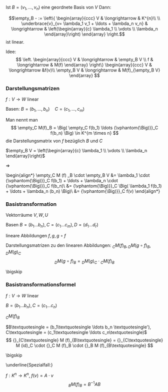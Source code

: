 Ist $B = (v_1, \ldots, v_n)$ eine geordnete Basis von $V$
Dann:

$$\empty_B - :=
\left\{
\begin{array}{ccc}
V & \longrightarrow & K^{n}\\ \\
\underbrace{v}_{v= \lambda_1 v_1 + \ldots + \lambda_n v_n} & \longrightarrow & \left(\begin{array}{c} \lambda_1 \\ \vdots \\ \lambda_n \end{array}\right)
\end{array}
\right.$$
ist linear.

Idee:
$$
\left.
\begin{array}{ccc}
   V & \longrightarrow & \empty_B V \\
   f & \longrightarrow & M(f)
\end{array}
\right\}
\begin{array}{ccc}
   V & \longrightarrow &f(v)\\ 
    \empty_B V & \longrightarrow & M(f)_{\empty_B V}
\end{array}
$$

### Darstellungsmatrizen

$f : V \rightarrow W$ linear

Basen:
$B = (b_1, \ldots, b_n) \quad C =(c_1, \ldots, c_m)$

Man nennt man
$$
\empty_C M(f)_B = 
\Big(
\empty_C f(b_1) \ldots {\vphantom{\Big)}}_C f(b_n)
\Big) \in K^{m \times n}
$$
die Darstellungsmatrix von $f$ bezüglich $B$ und $C$

$\empty_B V = \left(\begin{array}{c} \lambda_1 \\ \vdots  \\  \lambda_n \end{array}\right)$

$\Rightarrow$


\begin{align*}
    \empty_C M (f) _B \cdot \empty_B V &= \lambda_1 \cdot {\vphantom{\Big)}}_C f(b_1) + \ldots + \lambda_n \cdot {\vphantom{\Big)}}_C f(b_n)\\
    &= {\vphantom{\Big)}}_C \Big(  \lambda_1 f(b_1) + \ldots + \lambda_n (b_n)  \Big)\\
    &= {\vphantom{\Big)}}_C f(v)
\end{align*}


### Basistransformation

Vektorräume $V, W, U$

Basen $B = (b_1 \ldots b_n), C = (c_1 \ldots c_m), D = (d_1 \ldots d_r)$

lineare Abbildungen $f, g, g\circ f$

Darstellungsmatrizen zu den linearen Abbildungen: ${}_C M(f)_B, {}_D M(g \circ f)_B, {}_D M(g)_C$
$$
{}_D M(g \circ f)_B = {}_D M(g)_C \cdot {}_C M(f)_B
$$

\bigskip

### Basistransformationsformel

$f: V \rightarrow W$ linear

$B = (b_1 \ldots b_n), C = (c_1 \ldots c_n)$

${}_C M(f)_B$

$B\textquotesingle = (b_1\textquotesingle \ldots b_n \textquotesingle'), C\textquotesingle = (c_1\textquotesingle \ldots c_n\textquotesingle)$
$$
{}_{C\textquotesingle} M (f)_{B\textquotesingle} = {}_{C\textquotesingle} M (id)_C \cdot {}_C M (f)_B \cdot {}_B M (f)_{B\textquotesingle}
$$

\bigskip

\underline{Spezialfall:}

$f : K^n \rightarrow K^n, \; f (v) = A \cdot v$
$$
{}_B M(f)_B = B^{-1} A B
$$
